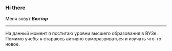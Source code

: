 ### Hi there
Меня зовут ___Виктор___ 
***
На данный момент я постигаю уровни высшего образования в ВУЗе. 
Помимо учебы я стараюсь активно саморазвиваться и изучать что-то новое.
